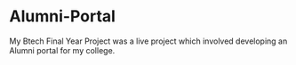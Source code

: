 # Alumni-Portal
My Btech Final Year Project was a live project which involved developing an Alumni portal for my college.
